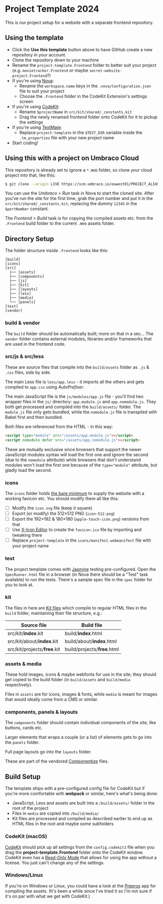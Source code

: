 # Project Template 2024

This is our project setup for a website with a separate frontend repository.

## Using the template

- Click the **Use this template** button above to have GitHub create a new repository in your account.
- Clone the repository down to your machine
- Rename the `project-template.Frontend` folder to better suit your project (e.g. `movietracker.Frontend` or maybe `secret-website-project.Frontend`?)
- If you're using [Nova][NOVA]:
	- Rename the `workspace.name` keys in the `.nova/Configuration.json` file to suit your project
	- Choose the `.Frontend` folder in the CodeKit Extension's settings screen
- If you're using [CodeKit][CK]:
	- Rename `$projectName` in `src/kit/shared/_constants.kit`
	- Drag the newly renamed frontend folder onto CodeKit for it to pickup the settings
- If you're using [TextMate][TM2]:
	- Replace `project-template` in the `$TEST_DIR` variable inside the `.tm_properties` file with your new project name
- Start coding!


## Using this with a project on Umbraco Cloud

This repository is already set to ignore a `*.Web` folder, so clone your cloud project into
that, like this:

```bash
$ git clone --origin LIVE https://scm.umbraco.io/euwest01/PROJECT_ALIAS.git PROJECT_NAME.Web
```

You can use the *Umbraco > Run* task in Nova to start the cloned site. After you've run the site
for the first time, grab the port number and put it in the `src/kit/shared/_constants.kit`,
replacing the dummy `12345` in the `$portNumber` constant.

The *Frontend > Build* task is for copying the compiled assets etc. from the `.Frontend`
build folder to the current `.Web` assets folder.

## Directory Setup

The folder structure inside `.Frontend` looks like this:

```text
[build]
[icons]
[src]
  ├── [assets]
  ├── [components]
  ├── [js]
  ├── [kit]
  ├── [layouts]
  ├── [less]
  ├── [media]
  └── [panels]
[test]
[vendor]
```

### build & vendor

The `build` folder should be automatically built; more on that in a sec...
The `vendor` folder contains external modules, libraries and/or frameworks that are used in the frontend code.

### src/js & src/less

These are source files that compile into the
`build/assets` folder as `.js` & `.css` files, side by side.

The main Less file is `less/app.less` - it imports all the others and gets
compiled to `app.css` using _AutoPrefixer_.

The main JavaScript file is the `js/modules/app.js` file - you'll find two
wrapper files in the `js/` directory: `app.module.js` and `app.nomodule.js`.
They both get processed and compiled into the `build/assets/` folder.
The `module.js` file only gets bundled, while the `nomodule.js` file is transpiled with Babel first and then bundled.

Both files are referenced from the HTML - in this way:

```html
<script type="module" src="/assets/app.module.js"></script>
<script nomodule defer src="/assets/app.nomodule.js"></script>
```

These are mutually exclusive since browsers that support the newer JavaScript
modules syntax will load the first one and ignore the second (due to the
`nomodule` attribute) while browsers that don't understand modules won't load
the first one because of the `type="module"` attribute, but gladly load the
second.

### icons

The `icons` folder holds [the bare minimum][ICNS] to supply the website with a working favicon etc.
You should modify them all like this:

- [ ] Modify the `icon.svg` file (keep it square)
- [ ] Export (or modify) the 512×512 PNG (`icon-512.png`)
- [ ] Export the 192×192 & 180×180 (`apple-touch-icon.png`) versions from that
- [ ] Use [X-Icon Editor][ICNX] to create the `favicon.ico` file by importing and tweaking there
- [ ] Replace `project-template` in the `icons/manifest.webmanifest` file with your project name

### test

The project template comes with [Jasmine][JAS] testing pre-configured. Open the
`SpecRunner.html` file in a browser (in Nova there should be a "Test" task available)
to run the tests. There's a sample spec file in the `spec` folder for you to look at.

### kit

The files in here are [Kit files][KIT] which compile to regular HTML files in
the `build` folder, maintaining their file structure, e.g.:


| Source file                   | Build file                   |
|-------------------------------|------------------------------|
| src/kit/**index**.kit         | build/**index**.html         |
| src/kit/about/**index**.kit   | build/about/**index**.html   |
| src/kit/projects/**free**.kit | build/projects/**free**.html |


### assets & media

These hold images, icons & maybe webfonts for use in the site; they should get
copied to the build folder (in `build/assets` and `build/media`
respectively).

Files in `assets` are for icons, images & fonts, while `media` is meant
for images that would ideally come from a CMS or similar.

### components, panels & layouts

The `components` folder should contain individual components of the site, like
buttons, cards etc.

Larger elements that wraps a couple (or a list) of elements gets to go into the
`panels` folder.

Full page layouts go into the `layouts` folder.

These are part of the vendored [Componentize][CPL] files.

## Build Setup

The template ships with a pre-configured config file for CodeKit but if you're
more comfortable with **webpack** or similar, here's what's being done:

- JavaScript, Less and assets are built into a `/build/assets/` folder in the root of the project
- Files in `media` are copied into `/build/media/`
- Kit files are processed and compiled as described earlier to end up as HTML files in the root and maybe some subfolders

### CodeKit (macOS)

[CodeKit][CK] should pick up all settings from the `config.codekit3` file when you drag the **project-template.Frontend** folder onto the CodeKit window.
CodeKit even has a [Read-Only Mode][ROM] that allows for using the app without a license. You just can't change any of the settings.

### Windows/Linux

If you're on Windows or Linux, you could have a look at the [Prepros][PRE] app
for compiling the assets. (It's been a while since I've tried it so I'm not
sure if it's on par with what we get with CodeKit.)


[KIT]:  https://codekitapp.com/help/kit/
[CK]:   https://codekitapp.com/
[PRE]:  https://prepros.io/
[CPL]:  https://github.com/greystate/componentize/
[ROM]:  https://codekitapp.com/help/read-only/
[JAS]:  https://jasmine.github.io/
[NOVA]: https://nova.app/
[TM2]:  https://macromates.com/
[ICNS]: https://evilmartians.com/chronicles/how-to-favicon-in-2021-six-files-that-fit-most-needs
[ICNX]: https://www.xiconeditor.com/
